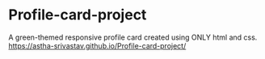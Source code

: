 # Profile-card-project
A green-themed responsive profile card created using ONLY html and css.
https://astha-srivastav.github.io/Profile-card-project/
